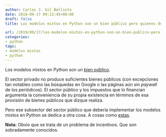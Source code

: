 ```yaml
---
author: Carlos J. Gil Bellosta
date: 2019-09-17 09:13:45+00:00
draft: false
title: Los modelos mixtos en Python son un bien público pero quienes debieran proveerlo están a otra cosa

url: /2019/09/17/los-modelos-mixtos-en-python-son-un-bien-publico-pero-quienes-debieran-proveerlo-estan-a-otra-cosa/
categories:
- python
tags:
- modelos mixtos
- python
---
```


Los modelos mixtos en Python son un [bien público](https://en.wikipedia.org/wiki/Public_good).

El sector privado no produce suficientes bienes públicos (con excepciones tan notables como las búsquedas en Google o las páginas aún sin _paywall_ de los periódicos). El sector público y los impuestos que lo financian argumenta la conveniencia de su propia existencia en términos de esa provisión de bienes públicos que dizque realiza.

Pero ese subsector del sector público que debería implementar los modelos mixtos en Python se dedica a otra cosa. A cosas como [estas](https://muestrear-no-es-pecado.netlify.com/2019/09/10/cosas-que-deben-cambiar/).

**Nota:** Obvio que se trata de un problema de incentivos. Que son sobradamente conocidos.